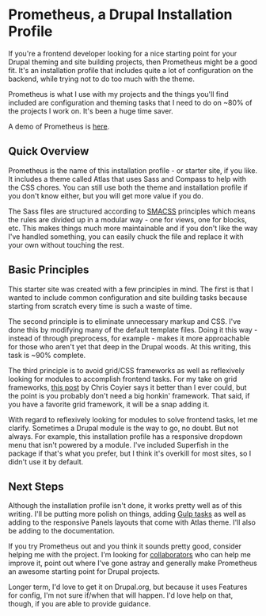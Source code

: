 # Prometheus, a Drupal Installation Profile
If you're a frontend developer looking for a nice starting point for your Drupal theming and site building projects, then Prometheus might be a good fit. It's an installation profile that includes quite a lot of configuration on the backend, while trying not to do too much with the theme.

Prometheus is what I use with my projects and the things you'll find included are configuration and theming tasks that I need to do on ~80% of the projects I work on. It's been a huge time saver.

A demo of Prometheus is [here](http://dev-prometheus.gotpantheon.com/).

## Quick Overview

Prometheus is the name of this&nbsp;installation profile - or starter site, if you like. It includes a theme called Atlas that uses Sass and Compass to help with the CSS chores. You can still use both the theme and installation profile if you don't know either, but you will get more value if you do.

The Sass files are structured according to [SMACSS](https://smacss.com/) principles which means the rules are divided up in a modular way - one for views, one for blocks, etc. This makes things much more maintainable and if you don't like the way I've handled something, you can easily chuck the file and replace it with your own without touching the rest.

## Basic Principles

This starter site was created with a few principles in mind. The first is that I wanted to include common configuration and site building tasks because starting from scratch every time is such a waste of time.

The second principle is to eliminate unnecessary markup and CSS. I've done this by modifying many of the default template files. Doing it this way - instead of through preprocess, for example - makes it more approachable for those who aren't yet that deep in the Drupal woods. At this writing, this task is ~90% complete.

The third principle is to avoid grid/CSS frameworks as well as reflexively looking for modules to accomplish&nbsp;frontend tasks. For my take on grid frameworks, [this post](http://css-tricks.com/dont-overthink-it-grids/) by Chris Coyier says it better than I ever could, but the point is you probably don't need a big honkin' framework. That said, if you have a favorite grid framework, it will be a snap adding it.

With regard to reflexively looking for modules to solve frontend tasks, let me clarify. Sometimes a Drupal module is the way to go, no doubt. But not always. For example, this installation profile has a responsive dropdown menu that isn't powered by a module. I've included Superfish in the package if that's what you prefer, but I think it's overkill for most sites, so I didn't use it by default.

## Next Steps

Although the installation profile isn't done, it works pretty well as of this writing. I'll be putting more polish on things, adding [Gulp tasks](http://gulpjs.com/) as well as adding to the responsive Panels layouts that come with Atlas theme. I'll also be adding to the documentation.

If you try Prometheus out and you think it sounds pretty good, consider helping me with the project. I'm looking for  [collaborators](https://github.com/friendlymachine/prometheus) who can help me improve it, point out where I've gone astray and generally make Prometheus an awesome starting point for Drupal projects.

Longer term, I'd love to get it on Drupal.org, but because it uses Features for config, I'm not sure if/when that will happen. I'd love help on that, though, if you are able to provide guidance.
